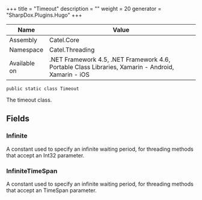 

+++
title = "Timeout" 
description = ""
weight = 20
generator = "SharpDox.Plugins.Hugo"
+++

Name|Value
---|---
Assembly|Catel.Core
Namespace|Catel.Threading
Available on|.NET Framework 4.5, .NET Framework 4.6, Portable Class Libraries, Xamarin - Android, Xamarin - iOS

```
public static class Timeout
```

The timeout class.

## Fields

### Infinite

A constant used to specify an infinite waiting period, for threading methods that accept an Int32 parameter.

### InfiniteTimeSpan

A constant used to specify an infinite waiting period, for threading methods that accept an TimeSpan parameter.

